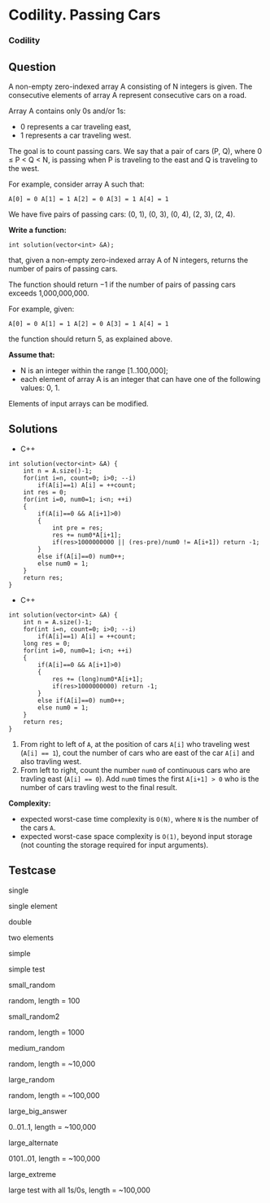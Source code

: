 # Codility. Passing Cars

### Codility

## Question

A non-empty zero-indexed array A consisting of N integers is given. The consecutive elements of array A represent consecutive cars on a road.

Array A contains only 0s and/or 1s:

* 0 represents a car traveling east,
* 1 represents a car traveling west.

The goal is to count passing cars. We say that a pair of cars (P, Q), where 0 ≤ P < Q < N, is passing when P is traveling to the east and Q is traveling to the west.

For example, consider array A such that:

`A[0] = 0 A[1] = 1 A[2] = 0 A[3] = 1 A[4] = 1`

We have five pairs of passing cars: (0, 1), (0, 3), (0, 4), (2, 3), (2, 4).

**Write a function:**

`int solution(vector<int> &A);`

that, given a non-empty zero-indexed array A of N integers, returns the number of pairs of passing cars.

The function should return −1 if the number of pairs of passing cars exceeds 1,000,000,000.

For example, given:

`A[0] = 0 A[1] = 1 A[2] = 0 A[3] = 1 A[4] = 1`

the function should return 5, as explained above.

**Assume that:**

* N is an integer within the range [1..100,000];
* each element of array A is an integer that can have one of the following values: 0, 1.

Elements of input arrays can be modified.

## Solutions

* C++
```
int solution(vector<int> &A) {
    int n = A.size()-1;
    for(int i=n, count=0; i>0; --i)
        if(A[i]==1) A[i] = ++count;
    int res = 0;
    for(int i=0, num0=1; i<n; ++i)
    {
        if(A[i]==0 && A[i+1]>0)
        {
            int pre = res;
            res += num0*A[i+1];
            if(res>1000000000 || (res-pre)/num0 != A[i+1]) return -1;
        }
        else if(A[i]==0) num0++;
        else num0 = 1;
    }
    return res;
}
```

* C++
```
int solution(vector<int> &A) {
    int n = A.size()-1;
    for(int i=n, count=0; i>0; --i)
        if(A[i]==1) A[i] = ++count;
    long res = 0;
    for(int i=0, num0=1; i<n; ++i)
    {
        if(A[i]==0 && A[i+1]>0)
        {
            res += (long)num0*A[i+1];
            if(res>1000000000) return -1;
        }
        else if(A[i]==0) num0++;
        else num0 = 1;
    }
    return res;
}
```

1. From right to left of `A`, at the position of cars `A[i]` who traveling west (`A[i] == 1`), cout the number of cars who are east of the car `A[i]` and also travling west.
2. From left to right, count the number `num0` of continuous cars who are travling east (`A[i] == 0`). Add `num0` times the first `A[i+1] > 0` who is the number of cars travling west to the final result.

**Complexity:**

* expected worst-case time complexity is `O(N)`, where `N` is the number of the cars `A`.
* expected worst-case space complexity is `O(1)`, beyond input storage (not counting the storage required for input arguments).

## Testcase

single 

single element



double 

two elements


simple 

simple test


small_random 

random, length = 100


small_random2 

random, length = 1000


medium_random 

random, length = ~10,000


large_random 

random, length = ~100,000


large_big_answer 

0..01..1, length = ~100,000


large_alternate 

0101..01, length = ~100,000


large_extreme 

large test with all 1s/0s, length = ~100,000

